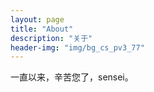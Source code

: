 ```yaml
---
layout: page
title: "About"
description: "关于" 
header-img: "img/bg_cs_pv3_77"
---
```


一直以来，辛苦您了，sensei。
